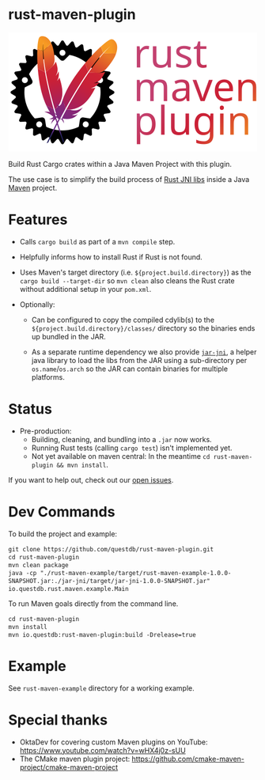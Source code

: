 # rust-maven-plugin

<img src="./artwork/logo_outline_text.svg" alt="rust-maven-plugin">

Build Rust Cargo crates within a Java Maven Project with this plugin.

The use case is to simplify the build process of
[Rust JNI libs](https://crates.io/crates/jni) inside a Java
[Maven](https://maven.apache.org/) project.

# Features

* Calls `cargo build` as part of a `mvn compile` step.

* Helpfully informs how to install Rust if Rust is not found.

* Uses Maven's target directory (i.e. `${project.build.directory}`) as the
  `cargo build --target-dir` so `mvn clean` also cleans the Rust crate without
  additional setup in your `pom.xml`.

* Optionally:
  * Can be configured to copy the compiled cdylib(s) to the
    `${project.build.directory}/classes/` directory so the binaries ends up
    bundled in the JAR.

  * As a separate runtime dependency we also provide [`jar-jni`](jar-jni/),
    a helper java library to load the libs from the JAR using a sub-directory
    per `os.name`/`os.arch` so the JAR can contain binaries for multiple
    platforms.

# Status
* Pre-production:
  * Building, cleaning, and bundling into a `.jar` now works.
  * Running Rust tests (calling `cargo test`) isn't implemented yet.
  * Not yet available on maven central:
    In the meantime `cd rust-maven-plugin && mvn install`.

If you want to help out, check out our
[open issues](https://github.com/questdb/rust-maven-plugin/issues).

# Dev Commands

To build the project and example:

```shell
git clone https://github.com/questdb/rust-maven-plugin.git
cd rust-maven-plugin
mvn clean package
java -cp "./rust-maven-example/target/rust-maven-example-1.0.0-SNAPSHOT.jar:./jar-jni/target/jar-jni-1.0.0-SNAPSHOT.jar" io.questdb.rust.maven.example.Main
```

To run Maven goals directly from the command line.

```shell
cd rust-maven-plugin
mvn install
mvn io.questdb:rust-maven-plugin:build -Drelease=true
```

# Example
See `rust-maven-example` directory for a working example.

# Special thanks

* OktaDev for covering custom Maven plugins on YouTube: https://www.youtube.com/watch?v=wHX4j0z-sUU
* The CMake maven plugin project: https://github.com/cmake-maven-project/cmake-maven-project
